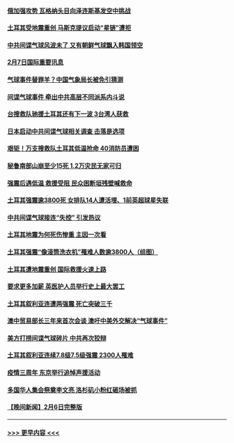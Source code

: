 #### [俄加强攻势 瓦格纳头目向泽连斯基发空中挑战](../pages/prog202/a103644296.md?t=02080044) 
#### [土耳其受地震重创 马斯克提议启动“星链”遭拒](../pages/prog202/a103644299.md?t=02080044) 
#### [中共间谍气球风波未了 又有朝鲜气球飘入韩国领空](../pages/prog202/a103644293.md?t=02080044) 
#### [2月7日国际重要讯息](../pages/prog202/a103644304.md?t=02080044) 
#### [气球事件替罪羊？中国气象局长被免引猜测](../pages/prog202/a103644266.md?t=02080044) 
#### [间谍气球事件 牵出中共高层不同派系内斗说](../pages/prog202/a103643991.md?t=02080044) 
#### [台搜救队驰援土耳其还有下一波 3台湾人获救](../pages/prog202/a103644226.md?t=02080044) 
#### [日本启动中共间谍气球相关调查 击落是选项](../pages/prog202/a103644220.md?t=02080044) 
#### [艰钜！万支搜救队土耳其低温抢命 40消防员遭困](../pages/prog202/a103644212.md?t=02080044) 
#### [秘鲁南部山崩至少15死 1.2万灾民无家可归](../pages/prog202/a103644205.md?t=02080044) 
#### [强震后遇低温 救援受阻 民众困断垣残壁喊救命](../pages/prog202/a103644187.md?t=02080044) 
#### [土耳其强震逾3800死 女排队14人遭活埋、1前英超球星失联](../pages/prog202/a103644152.md?t=02080044) 
#### [中共间谍气球接连“失控” 引发热议](../pages/prog202/a103644125.md?t=02080044) 
#### [土耳其地震为何死伤惨重 主因一次看](../pages/prog202/a103644122.md?t=02080044) 
#### [土耳其强震“像滚筒洗衣机”罹难人数逾3800人（组图）](../pages/prog202/a103643879.md?t=02080044) 
#### [土耳其遭地震重创 国际救援火速上路](../pages/prog202/a103643888.md?t=02080044) 
#### [要求更多加薪 英医护人员举行史上最大罢工](../pages/prog202/a103643891.md?t=02080044) 
#### [土耳其叙利亚连遭两强震 死亡突破三千](../pages/prog202/a103643886.md?t=02080044) 
#### [澳中贸易部长三年来首次会谈 澳吁中美外交解决“气球事件”](../pages/prog202/a103643646.md?t=02080044) 
#### [美方打捞间谍气球碎片 中共再次狡辩](../pages/prog202/a103643645.md?t=02080044) 
#### [土耳其叙利亚连续7.8级7.5级强震 2300人罹难](../pages/prog202/a103643640.md?t=02080044) 
#### [疫情三周年 东京举行追悼声援活动](../pages/prog202/a103643648.md?t=02080044) 
#### [多国华人集会祭奠李文亮 洛杉矶小粉红砸场被抓](../pages/prog202/a103643627.md?t=02080044) 
#### [【晚间新闻】2月6日完整版](../pages/prog202/a103644082.md?t=02080044) 

----
#### [ >>> 更早内容 <<< ](../indexes/prog202-earlier.md)

